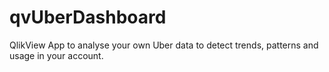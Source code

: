 # qvUberDashboard
QlikView App to analyse your own Uber data to detect trends, patterns and usage in your account.
